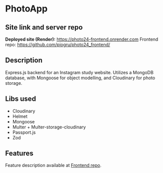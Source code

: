 # PhotoApp

## Site link and server repo

**Deployed site (Render):** https://photo24-frontend.onrender.com
Frontend repo: https://github.com/piogru/photo24_frontend/

## Description

Express.js backend for an Instagram study website. Utilizes a MongoDB database, with Mongoose for object modelling, and Cloudinary for photo storage.

## Libs used

- Cloudinary
- Helmet
- Mongoose
- Multer + Multer-storage-cloudinary
- Passport.js
- Zod

## Features

Feature description available at [Frontend repo](https://github.com/piogru/photo24_frontend#features).
